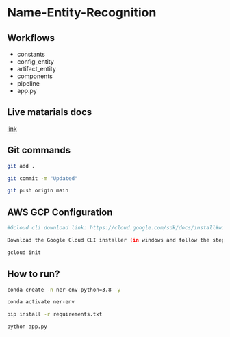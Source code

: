 # Name-Entity-Recognition


## Workflows

 - constants
 - config_entity
 - artifact_entity
 - components
 - pipeline
 - app.py



## Live matarials docs

[link](https://docs.google.com/document/d/1UFiHnyKRqgx8Lodsvdzu58LbVjdWHNf-uab2WmhE0A4/edit?usp=sharing)


## Git commands

```bash
git add .

git commit -m "Updated"

git push origin main
```


## AWS GCP Configuration

```bash
#Gcloud cli download link: https://cloud.google.com/sdk/docs/install#windows

Download the Google Cloud CLI installer (in windows and follow the steps)

gcloud init
```


## How to run?

```bash
conda create -n ner-env python=3.8 -y
```

```bash
conda activate ner-env
```

```bash
pip install -r requirements.txt
```

```bash
python app.py
```